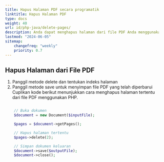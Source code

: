 ```yaml
---
title: Hapus Halaman PDF secara programatik
linktitle: Hapus Halaman PDF
type: docs
weight: 40
url: id/php-java/delete-pages/
description: Anda dapat menghapus halaman dari file PDF Anda menggunakan PHP.
lastmod: "2024-06-05"
sitemap:
    changefreq: "weekly"
    priority: 0.7
---
```


## Hapus Halaman dari File PDF

1. Panggil metode delete dan tentukan indeks halaman
1. Panggil metode save untuk menyimpan file PDF yang telah diperbarui
Cuplikan kode berikut menunjukkan cara menghapus halaman tertentu dari file PDF menggunakan PHP.

```php

    // Buka dokumen
    $document = new Document($inputFile);      

    $pages = $document->getPages();

    // Hapus halaman tertentu
    $pages->delete(2);

    // Simpan dokumen keluaran
    $document->save($outputFile);
    $document->close();
```